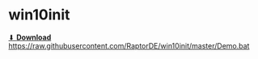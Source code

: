 # win10init

<a href="https://raw.githubusercontent.com/RaptorDE/win10init/master/Demo.bat" download="">⬇ <strong>Download</strong> https://raw.githubusercontent.com/RaptorDE/win10init/master/Demo.bat</a>

